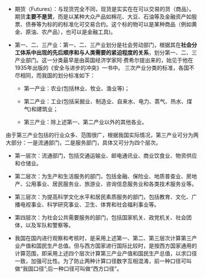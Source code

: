 - 期货（Futures）：与现货完全不同，现货是实实在在可以交易的货（商品）。期货**主要不是货**，而是以某种大众产品如棉花、大豆、石油等及金融资产如股票、债券等为标的的标准化可交易合约。这个标的物可以是某种商品（例如黄金、原油、农产品），也可以是金融工具)。

- 第一、二、三产业：第一、二、三产业划分是社会劳动部门，根据其在**社会分工体系中出现的先后顺序和与人类需要的紧迫程度的关系**，划分第一、二、三产业部门。这一分类最早是由英国经济学家阿·费希尔提出来的，始见于他在1935年出版的《安全与进步的冲突》一书中。
   三次产业分类的标准，各国不尽相同，而我国的划分标准如下：

	- 第一产业：农业(包括林业、牧业、渔业等)；

	-  第二产业：工业(包括采掘业、制造业、自来水、电力、蒸气、热水、煤气)和建筑业；

	- 第三产业：除上述第一、第二产业以外的其他各业。
	
由于第三产业包括的行业众多、范围很广，根据我国实际情况，第三产业可分为两大部分：一是流通部门，二是服务部门，具体又可分为四个层次。

- 第一层次：流通部门，包括交通运输业、邮电通讯业、商业饮食业、物资供应和仓储业。

- 第二层次：为生产和生活服务的部门，包括金融、保险业、地质普查业、房地产、公用事业、居民服务业、旅游业、咨询信息服务业和各类技术服务业等。

- 第三层次：为提高科学文化水平和居民素质服务的部门，包括教育、文化、广播电视事业、科学研究事业、卫生、体育和社会福利事业等。

- 第四层次：为社会公共需要服务的部门，包括国家机关、政党机关、社会团体，以及军队和警察等。

- 我国在国内进行观察和考核时，是采用上述第一、第二、第三层次计算第三产业产值和国民生产总值。但与西方国家进行国际比较时，是按西方国家通用的计算范围，即采用上述四个层次计算第三产业产值和国民生产总值，以求口径一致，加强可比性。为了防止两种计算口径数字互相混淆，前一种口径可叫做“我国口径”;后一种口径可叫做“西方口径”。

